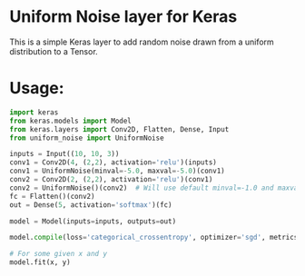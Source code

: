 # Uniform Noise layer for Keras
This is a simple Keras layer to add random noise drawn from a uniform distribution to a Tensor.

# Usage:
```python
import keras
from keras.models import Model
from keras.layers import Conv2D, Flatten, Dense, Input
from uniform_noise import UniformNoise

inputs = Input((10, 10, 3))
conv1 = Conv2D(4, (2,2), activation='relu')(inputs)
conv1 = UniformNoise(minval=-5.0, maxval=-5.0)(conv1)
conv2 = Conv2D(2, (2,2), activation='relu')(conv1)
conv2 = UniformNoise()(conv2)  # Will use default minval=-1.0 and maxval=1.0
fc = Flatten()(conv2)
out = Dense(5, activation='softmax')(fc)

model = Model(inputs=inputs, outputs=out)

model.compile(loss='categorical_crossentropy', optimizer='sgd', metrics=['accuracy'])

# For some given x and y
model.fit(x, y)
```
